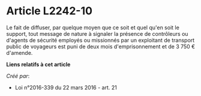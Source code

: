 # Article L2242-10

Le  fait de diffuser, par quelque moyen que ce soit et quel qu'en soit le  support, tout message de nature à signaler la
présence de contrôleurs ou  d'agents de sécurité employés ou missionnés par un exploitant de  transport public de voyageurs
est puni de deux mois d'emprisonnement et  de 3 750 € d'amende.

**Liens relatifs à cet article**

_Créé par_:

  - Loi n°2016-339 du 22 mars 2016 - art. 21
